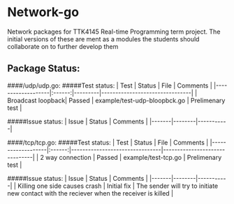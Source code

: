 Network-go
==========

Network packages for TTK4145 Real-time Programming term project. The initial versions of these are ment as a modules the students should collaborate on to further develop them 

Package Status:
------
####/udp/udp.go:
#####Test status:
| Test	            | Status | File    |  	Comments		|
|-------------------|:------:|---------|--------------------------------|
| Broadcast loopback| Passed | example/test-udp-bloopbck.go 	| Prelimenary test 	|

#####Issue status:
| Issue | Status | Comments  |
|-------|--------|-----------|


####/tcp/tcp.go:
#####Test status:
| Test	| Status | 	File |  	Comments					|
|-------------------|:------:|--------------------------------|-------------------------------|
| 2 way connection | Passed | example/test-tcp.go 	| Prelimenary test 		|


#####Issue status:
| Issue | Status | Comments  |
|-------|--------|-----------|
| Killing one side causes crash | Initial fix | The sender will try to initiate new contact with the reciever when the receiver is killed | 
